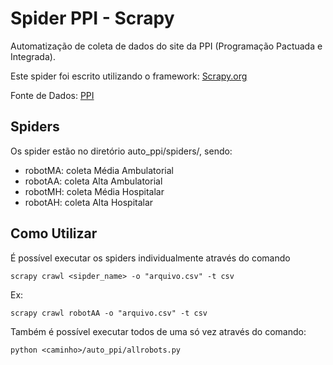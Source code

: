 # Spider PPI - Scrapy
Automatização de coleta de dados do site da PPI (Programação Pactuada e Integrada).

Este spider foi escrito utilizando o framework: [Scrapy.org](https://scrapy.org/)

Fonte de Dados: [PPI](http://ppiassistencial.saude.mg.gov.br/municipioTabelaUnificada.php)



## Spiders
Os spider estão no diretório auto_ppi/spiders/, sendo:

* robotMA: coleta Média Ambulatorial
* robotAA: coleta Alta Ambulatorial
* robotMH: coleta Média Hospitalar
* robotAH: coleta Alta Hospitalar

## Como Utilizar

É possível executar os spiders individualmente através do comando
```
scrapy crawl <sipder_name> -o "arquivo.csv" -t csv
```
Ex: 
```
scrapy crawl robotAA -o "arquivo.csv" -t csv
```

Também é possível executar todos de uma só vez através do comando:
```
python <caminho>/auto_ppi/allrobots.py
```
